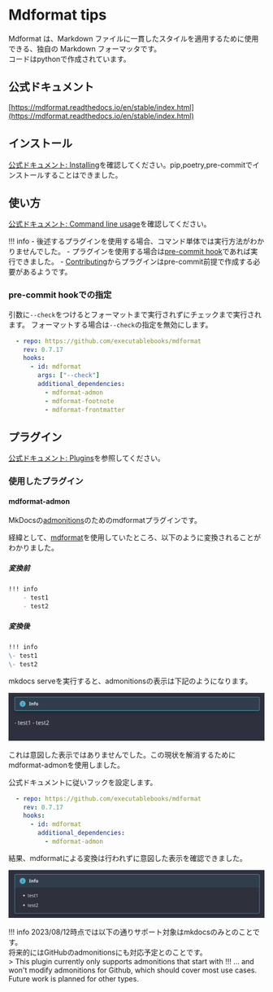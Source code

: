 # Mdformat tips

Mdformat は、Markdown ファイルに一貫したスタイルを適用するために使用できる、独自の Markdown フォーマッタです。<br/>
コードはpythonで作成されています。

## 公式ドキュメント

[https://mdformat.readthedocs.io/en/stable/index.html](https://mdformat.readthedocs.io/en/stable/index.html)

## インストール

[公式ドキュメント: Installing](https://mdformat.readthedocs.io/en/stable/users/installation_and_usage.html#installing)を確認してください。pip,poetry,pre-commitでインストールすることはできました。

## 使い方

[公式ドキュメント: Command line usage](https://mdformat.readthedocs.io/en/stable/users/installation_and_usage.html#command-line-usage)を確認してください。

!!! info
    - 後述するプラグインを使用する場合、コマンド単体では実行方法がわかりませんでした。
    - プラグインを使用する場合は[pre-commit hook](https://mdformat.readthedocs.io/en/stable/users/plugins.html#plugins)であれば実行できました。
    - [Contributing](https://mdformat.readthedocs.io/en/stable/contributors/contributing.html#contributing)からプラグインはpre-commit前提で作成する必要があるようです。

### pre-commit hookでの指定

引数に`--check`をつけるとフォーマットまで実行されずにチェックまで実行されます。
フォーマットする場合は`--check`の指定を無効にします。

```yaml
  - repo: https://github.com/executablebooks/mdformat
    rev: 0.7.17
    hooks:
      - id: mdformat
        args: ["--check"]
        additional_dependencies:
          - mdformat-admon
          - mdformat-footnote
          - mdformat-frontmatter
```

## プラグイン

[公式ドキュメント: Plugins](https://mdformat.readthedocs.io/en/stable/users/plugins.html#plugins)を参照してください。

### 使用したプラグイン

#### mdformat-admon

MkDocsの[admonitions](https://squidfunk.github.io/mkdocs-material/reference/admonitions/#admonitions)のためのmdformatプラグインです。

経緯として、[mdformat](https://mdformat.readthedocs.io/en/stable/index.html)を使用していたところ、以下のように変換されることがわかりました。

##### 変換前

```md
!!! info
    - test1
    - test2
```

##### 変換後

```md
!!! info
\- test1
\- test2
```

mkdocs serveを実行すると、admonitionsの表示は下記のようになります。

![admonitions_ng](./images/example-mkdocs-admonitions-ng.png)

これは意図した表示ではありませんでした。この現状を解消するためにmdformat-admonを使用しました。

公式ドキュメントに従いフックを設定します。

```yaml
  - repo: https://github.com/executablebooks/mdformat
    rev: 0.7.17
    hooks:
      - id: mdformat
        additional_dependencies:
          - mdformat-admon
```

結果、mdformatによる変換は行われずに意図した表示を確認できました。

![admonitions_ok](./images/example-mkdocs-admonitions-ok.png)

!!! info
    2023/08/12時点では以下の通りサポート対象はmkdocsのみとのことです。<br/>
    将来的にはGitHubのadmonitionsにも対応予定とのことです。<br/>
    > This plugin currently only supports admonitions that start with !!! ... and won't modify admonitions for Github, which should cover most use cases. Future work is planned for other types.
